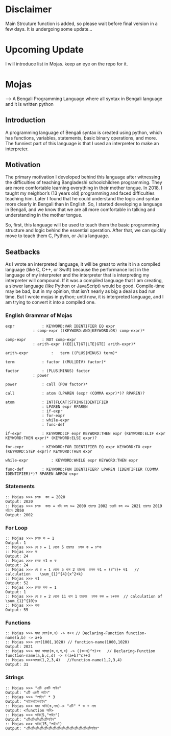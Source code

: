 # Disclaimer

Main Strcuture function is added, so please wait before final version in a few days. It is undergoing some update...

# Upcoming Update
I will introduce list in Mojas. keep an eye on the repo for it.

# Mojas
--> A Bengali Programming Language where all syntax in Bengali language and it is written python

## Introduction
A programming language of Bengali syntax is created using python, which has functions, variables, statements, basic binary operations, and more.  The funniest part of this language is that I used an interpreter to make an interpreter.

## Motivation
The primary motivation I developed behind this language after witnessing the difficulties of teaching Bangladeshi schoolchildren programming. They are more comfortable learning everything in their mother tongue. In 2018, I taught my neighbor’s (13 years old) programming and faced difficulties teaching him. Later I found that he could understand the logic and syntax more clearly in Bengali than in English. So, I started developing a language in Bengali, and we know that we are all more comfortable in talking and understanding in the mother tongue.

So, first, this language will be used to teach them the basic programming structure and logic behind the essential operation. After that, we can quickly move to teach them C, Python, or Julia language.

## Seatbacks
As I wrote an interpreted language, it will be great to write it in a compiled language (like C, C++, or Swift) because the performance lost in the language of my interpreter and the interpreter that is interpreting my interpreter will compound. If it was a compiled language that I am creating, a slower language (like Python or JavaScript) would be good. Compile-time may be bad, but in my opinion, that isn’t nearly as big a deal as bad run time. But I wrote mojas in python; until now, it is interpreted language, and I am trying to convert it into a compiled one.

### English Grammar of Mojas 
```
expr			: KEYWORD:VAR IDENTIFIER EQ expr
			: comp-expr ((KEYWORD:AND|KEYWORD:OR) comp-expr)*

comp-expr		: NOT comp-expr
			: arith-expr ((EE|LT|GT|LTE|GTE) arith-expr)*

arith-expr	        :	term ((PLUS|MINUS) term)*

term			: factor ((MUL|DIV) factor)*

factor			: (PLUS|MINUS) factor
			: power

power			: call (POW factor)*

call			: atom (LPAREN (expr (COMMA expr)*)? RPAREN)?

atom 			: INT|FLOAT|STRING|IDENTIFIER
				: LPAREN expr RPAREN
				: if-expr
				: for-expr
				: while-expr
				: func-def

if-expr			: KEYWORD:IF expr KEYWORD:THEN expr (KEYWORD:ELIF expr KEYWORD:THEN expr)* (KEYWORD:ELSE expr)?

for-expr		: KEYWORD:FOR IDENTIFIER EQ expr KEYWORD:TO expr  (KEYWORD:STEP expr)? KEYWORD:THEN expr

while-expr	        : KEYWORD:WHILE expr KEYWORD:THEN expr

func-def		: KEYWORD:FUN IDENTIFIER? LPAREN (IDENTIFIER (COMMA IDENTIFIER)*)? RPAREN ARROW expr
```            
### Statements
```
:: Mojas >>> চলক  কম = 2020
Output: 2020
:: Mojas >>> চলক  কমচ = যদি কম >= 2000 তারপর 2002 তারদি কম <= 2021 তারপর 2019  নহিলে 2050
Output: 2002
```


### For Loop
```
:: Mojas >>> চলক ক = 1
Output: 1
:: Mojas >>> যে চ = 1 থেকে 5 তারপর  চলক ক = চ*ক
:: Mojas >>> ক
Output: 24
:: Mojas >>> চলক ক1 = ক
Output: 24
:: Mojas >>> যে চ = 1 থেকে 5 ধাপ 2 তারপর  চলক ক1 = (চ^চ)+ ক1   // calculation    \sum_{1}^{4}{x^2+k} 
:: Mojas >>> ক1
Output: 52   
:: Mojas >>> চলক কক = 1 
Output: 1
:: Mojas >>> যে চ = 2 থেকে 11 ধাপ 1 তারপর  চলক কক = চ+কক  // calculation of  \sum_{1}^{10}x
:: Mojas >>> কক
Output: 55
```

### Functions 
```
:: Mojas >>> মজা যোগ(ক,খ) -> ক+খ // Declaring-Function function-name(a,b) -> a+b
:: Mojas >>> যোগ(1001,1020) // function-name(1000,1020)
Output: 2021
:: Mojas >>> মজা আমরা(ক,খ,গ,ঘ) -> ((ক+খ)^গ)+ঘ   // Declaring-Function function-name(a,b,c,d) -> ((a+b)^c)+d
:: Mojas >>>আমরা(1,2,3,4)   //function-name(1,2,3,4)
Output: 31
```
### Strings

```
:: Mojas >>> "এটি একটি লাইন"
Output: "এটি একটি লাইন"
:: Mojas >>> "লাইন" * 3
Output: "লাইনলাইনলাইন"
:: Mojas >>> মজা অনি(ক,নাম)-> "এটি" * ক + নাম
Output: <function অনি>
:: Mojas >>> অনি(5,"লাইন")
Output: "এটিএটিএটিএটিএটিলাইন"
:: Mojas >>> অনি(15,"লাইন")
Output: "এটিএটিএটিএটিএটিএটিএটিএটিএটিএটিএটিএটিএটিএটিএটিলাইন"
```
